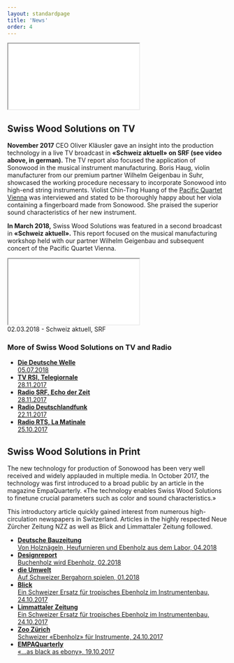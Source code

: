 ```yaml
---
layout: standardpage
title: 'News'
order: 4
---
```

<div class="full-width-video">
      <iframe src="//tp.srgssr.ch/p/srf/embed?urn=urn:srf:video:5e034e98-bd53-4f10-9439-4dca60fe9484&start=627" allowfullscreen name="Schweiz aktuell vom 28.11.2017" class="full-width-iframe">
      </iframe>
</div>
<div class="full-width">
    <div class="wrap">
          <h2>Swiss Wood Solutions on TV</h2>
          <p>
          <strong>November 2017</strong> CEO Oliver Kläusler gave an insight into the production technology in a live TV broadcast in <strong>«Schweiz aktuell» on SRF (see video above, in german).</strong> The TV report also focused the application of Sonowood in the musical instrument manufacturing. Boris Haug, violin manufacturer from our premium partner Wilhelm Geigenbau in Suhr, showcased the working procedure necessary to incorporate Sonowood into high-end string instruments. Violist Chin-Ting Huang of the <a href="http://pacificquartet.com" target="blank">Pacific Quartet Vienna</a> was interviewed and stated to be thoroughly happy about her viola containing a fingerboard made from Sonowood. She praised the superior sound characteristics of her new instrument.
          </p>
          <p>
          <strong>In March 2018,</strong> Swiss Wood Solutions was featured in a second broadcast in <strong>«Schweiz aktuell».</strong> This report focused on the musical manufacturing workshop held with our partner Wilhelm Geigenbau and subsequent concert of the Pacific Quartet Vienna.
          </p>
          <iframe src='//tp.srgssr.ch/p/srf/embed?urn=urn:srf:video:496e96cd-8b96-4c48-9a94-9c0cacf98131&start=' allowfullscreen name='«Schweizer» Tropenholz im Test'></iframe>
          <figcaption>02.03.2018 - Schweiz aktuell, SRF</figcaption>
      </div>
</div>
<div class="full-width-red">
        <div class="wrap-grid-3">
            <h3>More of Swiss Wood Solutions on TV and Radio</h3>
            <ul>
            <li class="media">
                <a href="https://p.dw.com/p/30uK3" target="blank"><strong>Die Deutsche Welle</strong><br> 05.07.2018</a>
            </li>
            <li class="media">
                <a href="https://www.rsi.ch/play/tv/telegiornale/video/28-11-2017-legno-indigeno-peri-liutai?id=9841570&station=rete-uno" target="blank"><strong>TV RSI, Telegiornale</strong> <br> 28.11.2017</a>
            </li>
            <li class="media">
                <a href="https://www.srf.ch/play/radio/echo-der-zeit/audio/schweizer-tropenholz-fuer-musikinstrumente?id=70df976f-69dc-4ef3-94d7-68ac4b8823cc&startTime=2.104851039" target="blank"><strong>Radio SRF, Echo der Zeit </strong> <br>28.11.2017</a>
            </li>
            <li class="media">
                <a href="http://www.deutschlandfunk.de/instrumentenbau-heimische-hoelzer-fuer-hochwertige-geigen.676.de.html?dram:article_id=401301" target="blank"><strong>Radio Deutschlandfunk </strong> <br>22.11.2017</a>
            </li>
            <li class="media">
                <a href="https://www.rts.ch/info/sciences-tech/environnement/9027757-l-erable-sycomore-parade-suisse-contre-l-extinction-du-bois-d-ebene.html" target="blank"><strong>Radio RTS, La Matinale </strong> <br>25.10.2017</a>
            </li>
            </ul>
        </div>
</div>
<div class="full-width">
    <div class="wrap-grid-3">
            <h2>Swiss Wood Solutions in Print</h2>
            <p>
            The new technology for production of Sonowood has been very well received and widely applauded in multiple media. In October 2017, the technology was first introduced to a broad public by an article in the magazine EmpaQuarterly. «The technology enables Swiss Wood Solutions to finetune crucial parameters such as color and sound characteristics.»
            </p>
            <p>This introductory article quickly gained interest from numerous high-circulation newspapers in Switzerland. Articles in the highly respected Neue Zürcher Zeitung NZZ as well as Blick and Limmattaler Zeitung followed.
            </p>
            <ul>
                <li class="media">
                    <a href="/swisswoodsolutions/assets/docs/201804_Deutsche-Bauzeitung.pdf" target="blank"><strong>Deutsche Bauzeitung</strong> <br>Von Holznägeln, Heufurnieren und Ebenholz aus dem Labor, 04.2018</a>
                </li>
                <li class="media">
                    <a href="/swisswoodsolutions/assets/docs/201802_Designreport.pdf" target="blank"><strong>Designreport</strong> <br>Buchenholz wird Ebenholz, 02.2018</a>
                </li>
                <li class="media">
                    <a href="/swisswoodsolutions/assets/docs/201801_die-umwelt.pdf" target="blank"><strong>die Umwelt</strong> <br>Auf Schweizer Bergahorn spielen, 01.2018</a>
                </li>
                <li class="media">
                    <a href="https://www.blick.ch/news/schweiz/materialforschung-ein-schweizer-ersatz-fuer-ebenholz-im-instrumentenbau-id7502187.html" target="blank"><strong>Blick</strong><br>Ein Schweizer Ersatz für tropisches Ebenholz im Instrumentenbau, 24.10.2017</a>
                </li>
                <li class="media">
                    <a href="https://www.limmattalerzeitung.ch/limmattal/zuerich/ein-schweizer-ersatz-fuer-ebenholz-im-instrumentenbau-131836740" target="blank"><strong>Limmattaler Zeitung</strong><br>Ein Schweizer Ersatz für tropisches Ebenholz im Instrumentenbau, 24.10.2017</a>
                </li>
                <li class="media">
                    <a href="https://www.zoo.ch/zoonews/schweizer-«ebenholz»-für-instrumente" target="blank"><strong>Zoo Zürich</strong><br>Schweizer «Ebenholz» für Instrumente, 24.10.2017</a>
                </li>
                <li class="media">
                    <a href="/swisswoodsolutions/assets/docs/201710_EmpaQuarterly.pdf" target="blank"><strong>EMPAQuarterly</strong> <br>«...as black as ebony», 19.10.2017</a>
                </li>
            </ul>
    </div>
</div>
